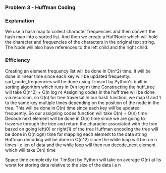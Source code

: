 ### Problem 3 - Huffman Coding

### Explanation

We use a hash map to collect character frequencies and then convert the hash map into a sorted list. And then we create a HuffNode which will hold the character and frequencies of the characters in the original text string. The Node will also have references to the left child and the right child. 

### Efficiency

Creating an element frequency list will be done in O(n^2) time. It will be done in linear time since each key will be updated frequently. 
sort_node_frequencies will be done using Timsort by Python's built in sorting algorithm which runs in O(n log n) time
Constructing the huff_tree will take O(n^2) + O(n log n)
Assigning codes in the huff tree will be done via recursion, so O(n) for tree traversal
In our hash function, we map 0 and 1 to the same key multiple times depending on the position of the node in the tree. This will be done in O(n) time since each key will be updated frequently. So our assigning codes function will take O(n) + O(n) time
Decode next element will be done in O(n) time since we are going to traverse through the tree and return the character associated with the tree based on going left(0) or right(1) of the tree
Huffman encoding the tree will be done in O(nlogn) time for mapping each element to the data string
Huffman decoding will be done in O(n^2) since the while loop will be run n times i.e len of data and the while loop will then run decode_next element which will take O(n) time

Space time complexity for TimSort by Python will take on average O(n) at its worst for storing data relative to the size of the data i.e n